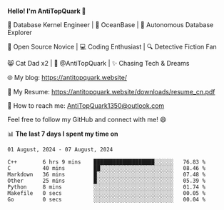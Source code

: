 
**Hello! I'm AntiTopQuark 👋**

🔧 Database Kernel Engineer | 🌊 OceanBase | 🤖 Autonomous Database Explorer

🌱 Open Source Novice | 💻 Coding Enthusiast | 🔍 Detective Fiction Fan

😸 Cat Dad x2 | 🎉 @AntiTopQuark | ✨ Chasing Tech & Dreams

🌐 My blog: https://antitopquark.website/

📄 My Resume: https://antitopquark.website/downloads/resume_cn.pdf

📧 How to reach me: AntiTopQuark1350@outlook.com

Feel free to follow my GitHub and connect with me! 😄

📊 **The last 7 days I spent my time on** 

<!--START_SECTION:waka-->
```text
01 August, 2024 - 07 August, 2024

C++        6 hrs 9 mins    ███████████████████░░░░░░   76.83 % 
C          40 mins         ██░░░░░░░░░░░░░░░░░░░░░░░   08.46 % 
Markdown   36 mins         █░░░░░░░░░░░░░░░░░░░░░░░░   07.48 % 
Other      25 mins         █░░░░░░░░░░░░░░░░░░░░░░░░   05.39 % 
Python     8 mins          ░░░░░░░░░░░░░░░░░░░░░░░░░   01.74 % 
Makefile   0 secs          ░░░░░░░░░░░░░░░░░░░░░░░░░   00.05 % 
Go         0 secs          ░░░░░░░░░░░░░░░░░░░░░░░░░   00.04 %
```
<!--END_SECTION:waka-->


